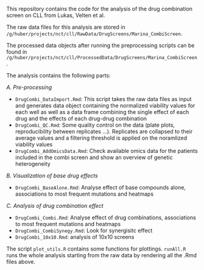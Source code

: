 This repository contains the code for the analysis of the drug combination screen on CLL from Lukas, Velten et al.

The raw data files for this analysis are stored in `/g/huber/projects/nct/cll/RawData/DrugScreens/Marina_CombiScreen`. 

The processed data objects after running the preprocessing scripts can be found in `/g/huber/projects/nct/cll/ProcessedData/DrugScreens/Marina_CombiScreen`.

The analysis contains the following parts:

*A. Pre-processing*
- `DrugCombi_DataImport.Rmd`: This script takes the raw data files as input and generates data object containing the normalized viability values for each well as well as a data frame combining the single effect of each drug and the effects of each drug-drug combination
- `DrugCombi_QC.Rmd`: Some quality control on the data (plate plots, reproducibility between replicates ...). Replicates are collapsed to their average values and a filtering threshold is applied on the noramlized viability values
- `DrugCombi_AddOmicsData.Rmd`: Check available omics data for the patients included in the combi screen and show an overview of genetic heterogeneity

*B. Visualization of base drug effects*
- `DrugCombi_BaseAlone.Rmd`: Analyse effect of base compounds alone, associations to most frequent mutations and heatmaps

*C. Analysis of drug combination effect*
- `DrugCombi_Combi.Rmd`: Analyse effect of drug combinations, associations to most frequent mutations and heatmaps
- `DrugCombi_CombiSynegy.Rmd`: Look for synergisitc effect
- `DrugCombi_10x10.Rmd`: analysis of 10x10 screens

The script `plot_utils.R` contains some functions for plottings. `runAll.R` runs the whole analysis starting from the raw data by rendering all the .Rmd files above.

